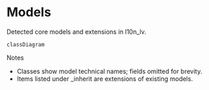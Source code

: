 # Models

Detected core models and extensions in l10n_lv.

```mermaid
classDiagram
```

Notes
- Classes show model technical names; fields omitted for brevity.
- Items listed under _inherit are extensions of existing models.
